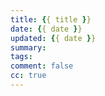 ```yaml
---
title: {{ title }}
date: {{ date }}
updated: {{ date }}
summary:
tags:
comment: false
cc: true
---
```

